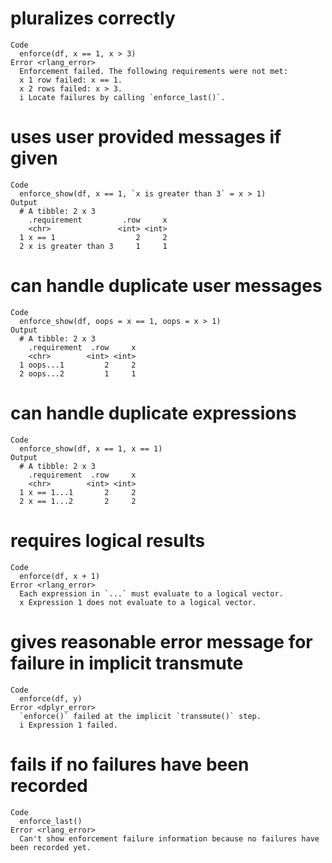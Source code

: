 # pluralizes correctly

    Code
      enforce(df, x == 1, x > 3)
    Error <rlang_error>
      Enforcement failed. The following requirements were not met:
      x 1 row failed: x == 1.
      x 2 rows failed: x > 3.
      i Locate failures by calling `enforce_last()`.

# uses user provided messages if given

    Code
      enforce_show(df, x == 1, `x is greater than 3` = x > 1)
    Output
      # A tibble: 2 x 3
        .requirement         .row     x
        <chr>               <int> <int>
      1 x == 1                  2     2
      2 x is greater than 3     1     1

# can handle duplicate user messages

    Code
      enforce_show(df, oops = x == 1, oops = x > 1)
    Output
      # A tibble: 2 x 3
        .requirement  .row     x
        <chr>        <int> <int>
      1 oops...1         2     2
      2 oops...2         1     1

# can handle duplicate expressions

    Code
      enforce_show(df, x == 1, x == 1)
    Output
      # A tibble: 2 x 3
        .requirement  .row     x
        <chr>        <int> <int>
      1 x == 1...1       2     2
      2 x == 1...2       2     2

# requires logical results

    Code
      enforce(df, x + 1)
    Error <rlang_error>
      Each expression in `...` must evaluate to a logical vector. 
      x Expression 1 does not evaluate to a logical vector.

# gives reasonable error message for failure in implicit transmute

    Code
      enforce(df, y)
    Error <dplyr_error>
      `enforce()` failed at the implicit `transmute()` step.
      i Expression 1 failed.

# fails if no failures have been recorded

    Code
      enforce_last()
    Error <rlang_error>
      Can't show enforcement failure information because no failures have been recorded yet.

